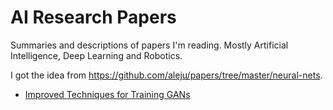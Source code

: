 # AI Research Papers

Summaries and descriptions of papers I'm reading. Mostly Artificial Intelligence, Deep Learning and Robotics.

I got the idea from https://github.com/aleju/papers/tree/master/neural-nets.

- [Improved Techniques for Training GANs](https://github.com/nvdomidi/ai-research-papers/blob/master/Improved-Techniques-for-Training-GANs.md)


